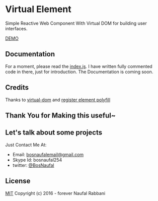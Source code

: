 # Virtual Element
Simple Reactive Web Component With Virtual DOM for building user interfaces.

[DEMO](https://rawgit.com/BosNaufal/virtual-element/master/index.html)

## Documentation
For a moment, please read the [index.js](https://github.com/BosNaufal/virtual-element/blob/master/example/index.js). I have written fully commented code in there, just for introduction. The Documentation is coming soon.

## Credits
Thanks to [virtual-dom](https://github.com/Matt-Esch/virtual-dom) and [register element polyfill](https://github.com/WebReflection/document-register-element)

## Thank You for Making this useful~

## Let's talk about some projects
Just Contact Me At:
- Email: [bosnaufalemail@gmail.com](mailto:bosnaufalemail@gmail.com)
- Skype Id: bosnaufal254
- twitter: [@BosNaufal](https://twitter.com/BosNaufal)

## License
[MIT](http://opensource.org/licenses/MIT)
Copyright (c) 2016 - forever Naufal Rabbani
